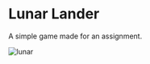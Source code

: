 # Lunar Lander

A simple game made for an assignment.

![lunar](https://user-images.githubusercontent.com/10225220/192324265-780592db-7e34-4e1f-a2d2-562db3b7a40b.png)
